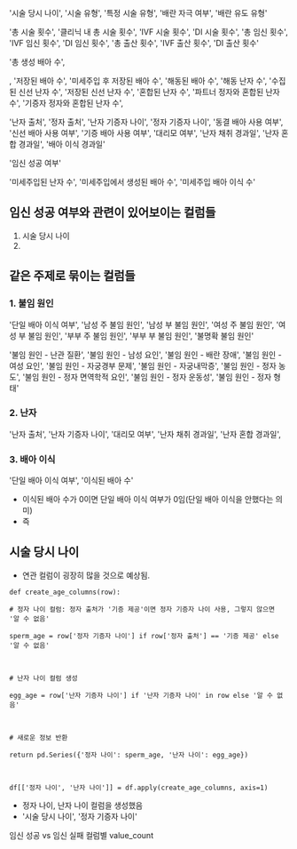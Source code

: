 
'시술 당시 나이', '시술 유형', '특정 시술 유형', '배란 자극 여부', '배란 유도 유형'


'총 시술 횟수', '클리닉 내 총 시술 횟수', 'IVF 시술 횟수', 'DI 시술 횟수', '총 임신 횟수', 'IVF 임신 횟수', 'DI 임신 횟수', '총 출산 횟수', 'IVF 출산 횟수', 'DI 출산 횟수'


'총 생성 배아 수', 

, '저장된 배아 수', '미세주입 후 저장된 배아 수', '해동된 배아 수', '해동 난자 수', '수집된 신선 난자 수', '저장된 신선 난자 수', '혼합된 난자 수', '파트너 정자와 혼합된 난자 수', '기증자 정자와 혼합된 난자 수', 


'난자 출처', '정자 출처', '난자 기증자 나이', '정자 기증자 나이', '동결 배아 사용 여부', '신선 배아 사용 여부', '기증 배아 사용 여부', '대리모 여부', '난자 채취 경과일', '난자 혼합 경과일', '배아 이식 경과일'


'임신 성공 여부'


'미세주입된 난자 수', '미세주입에서 생성된 배아 수', '미세주입 배아 이식 수'


## 임신  성공 여부와 관련이 있어보이는 컬럼들
1. 시술 당시 나이
2. 


## 같은 주제로 묶이는 컬럼들

### 1. 불임 원인
'단일 배아 이식 여부', '남성 주 불임 원인', '남성 부 불임 원인', '여성 주 불임 원인', '여성 부 불임 원인', '부부 주 불임 원인', '부부 부 불임 원인', '불명확 불임 원인'

'불임 원인 - 난관 질환', '불임 원인 - 남성 요인', '불임 원인 - 배란 장애', '불임 원인 - 여성 요인', '불임 원인 - 자궁경부 문제', '불임 원인 - 자궁내막증', '불임 원인 - 정자 농도', '불임 원인 - 정자 면역학적 요인', '불임 원인 - 정자 운동성', '불임 원인 - 정자 형태'


### 2. 난자
'난자 출처', '난자 기증자 나이', '대리모 여부', '난자 채취 경과일', '난자 혼합 경과일',

### 3. 배아 이식
'단일 배아 이식 여부', '이식된 배아 수'

- 이식된 배아 수가 0이면 단일 배아 이식 여부가 0임(단일 배아 이식을 안했다는 의미)
- 즉 

## 시술 당시 나이
- 연관 컬럼이 굉장히 많을 것으로 예상됨.

```
def create_age_columns(row):

# 정자 나이 컬럼: 정자 출처가 '기증 제공'이면 정자 기증자 나이 사용, 그렇지 않으면 '알 수 없음'

sperm_age = row['정자 기증자 나이'] if row['정자 출처'] == '기증 제공' else '알 수 없음'

  

# 난자 나이 컬럼 생성

egg_age = row['난자 기증자 나이'] if '난자 기증자 나이' in row else '알 수 없음'

  

# 새로운 정보 반환

return pd.Series({'정자 나이': sperm_age, '난자 나이': egg_age})

  

df[['정자 나이', '난자 나이']] = df.apply(create_age_columns, axis=1)
```
- 정자 나이, 난자 나이 컬럼을 생성했음
- '시술 당시 나이', '정자 기증자 나이'


임신 성공 vs 임신 실패
컬럼별 value_count
